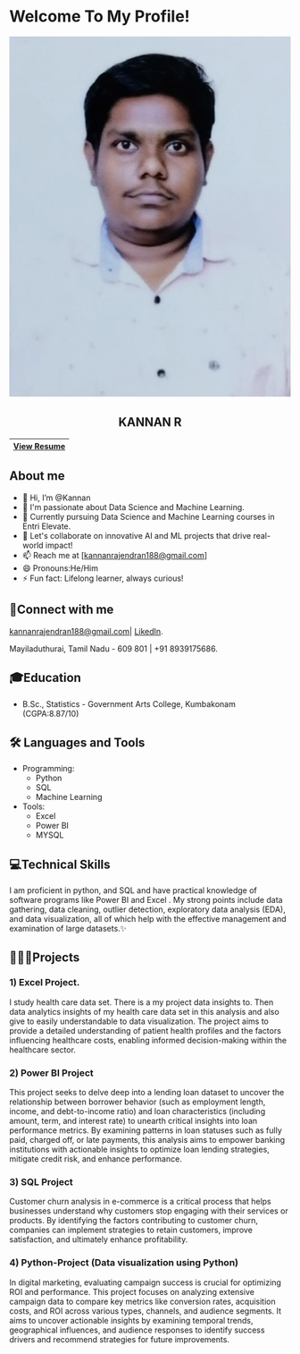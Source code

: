 # Welcome To My Profile!
![Kannan R ](https://github.com/Kannan-statistican/Kannan-statistican/blob/main/My%20pic.jpeg?raw=true)
## <div align="center">KANNAN R</div>  
| [View Resume](https://drive.google.com/file/d/1keVZAXPsc_jQSUok3L9fXnqXuNbFSiQf/view?usp=sharing) | 
|    :----:   |
## About me
- 👋 Hi, I’m @Kannan
- 👀 I'm passionate about Data Science and Machine Learning.
- 🌱 Currently pursuing Data Science and Machine Learning courses in Entri Elevate.
- 💞️ Let's collaborate on innovative AI and ML projects that drive real-world impact!
- 📫 Reach me at [kannanrajendran188@gmail.com]
- 😄 Pronouns:He/Him
- ⚡ Fun fact: Lifelong learner, always curious!

## 🔗Connect with me  
kannanrajendran188@gmail.com| [LikedIn]([www.linkedin.com/in/kannanrajendran-data-enthusiast]).

Mayiladuthurai, Tamil Nadu - 609 801 | +91 8939175686.

## 🎓Education
- B.Sc., Statistics - Government Arts College, Kumbakonam (CGPA:8.87/10)

## 🛠️ Languages and Tools
- Programming:
  - Python
  - SQL
  - Machine Learning
- Tools:
  - Excel
  - Power BI
  - MYSQL
 
## 💻Technical Skills
I am proficient in python, and SQL and have practical knowledge of software programs like Power BI and  Excel . My strong points include data gathering, data cleaning, outlier detection, exploratory data analysis (EDA), and data visualization, all of which help with the effective management and examination of large datasets.✨

## 👨‍💻🚀Projects
### 1) Excel Project. 
I study health care data set. There is a my project data insights to. Then data analytics insights of my health care data set in this analysis and also give to easily understandable to data visualization. The project aims to provide a detailed understanding of patient health profiles and the factors influencing healthcare costs, enabling informed decision-making within the healthcare sector. 

### 2) Power BI Project
This project seeks to delve deep into a lending loan dataset to uncover the relationship between borrower behavior (such as employment length, income, and debt-to-income ratio) and loan characteristics (including amount, term, and interest rate) to unearth critical insights into loan performance metrics. By examining patterns in loan statuses such as fully paid, charged off, or late payments, this analysis aims to empower banking institutions with actionable insights to optimize loan lending strategies, mitigate credit risk, and enhance performance.

### 3) SQL Project
Customer churn analysis in e-commerce is a critical process that helps businesses understand why customers stop engaging with their services or products. By identifying the factors contributing to customer churn, companies can implement strategies to retain customers, improve satisfaction, and ultimately enhance profitability. 

### 4) Python-Project (Data visualization using Python)
In digital marketing, evaluating campaign success is crucial for optimizing ROI and performance. This project focuses on analyzing extensive campaign data to compare key metrics like conversion rates, acquisition costs, and ROI across various types, channels, and audience segments. It aims to uncover actionable insights by examining temporal trends, geographical influences, and audience responses to identify success drivers and recommend strategies for future improvements.

<!---
Kannan-statistican/Kannan-statistican is a ✨ special ✨ repository because its `README.md` (this file) appears on your GitHub profile.
You can click the Preview link to take a look at your changes.
--->
